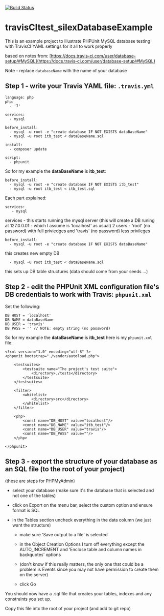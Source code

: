 [![Build Status](https://travis-ci.org/dr-matt-smith/travisCItest_silexDatabaseExample.svg?branch=master)](https://travis-ci.org/dr-matt-smith/travisCItest_silexDatabaseExample)

# travisCItest_silexDatabaseExample

This is an example project to illustrate PHPUnit MySQL database testing with TravisCI YAML settings for it all to work properly

based on notes from:
[https://docs.travis-ci.com/user/database-setup/#MySQL](https://docs.travis-ci.com/user/database-setup/#MySQL)

Note - replace ```databaseName``` with the name of your database

## Step 1 - write your Travis YAML file: ```.travis.yml```


    language: php
    php:
      - '7'
    
    services:
      - mysql
    
    before_install:
      - mysql -u root -e "create database IF NOT EXISTS dataBaseName"
      - mysql -u root itb_test < dataBaseName.sql
    
    install:
      - composer update
    
    script:
      - phpunit


So for my example the **dataBaseName** is **itb_test**:

    before_install:
      - mysql -u root -e "create database IF NOT EXISTS itb_test"
      - mysql -u root itb_test < itb_test.sql


Each part explained:

    services:
       - mysql

services - this starts running the mysql server
(this will create a DB runing at 127.0.0.01 - which I assume is 'localhost' as usual)
2 users - 'root' (no password) with full priviedges and 'travis' (no password) less privileges


    before_install:
      - mysql -u root -e "create database IF NOT EXISTS dataBaseName"

this creates new empty DB

      - mysql -u root itb_test < dataBaseName.sql


this sets up DB table structures (data should come from your seeds ...)

## Step 2 - edit the PHPUnit XML configuration file's DB credentials to work with Travis:  ```phpunit.xml```

Set the following:

    DB HOST = 'localhost' 
    DB NAME = dataBaseName
    DB USER = 'travis' 
    DB PASS = '' // NOTE: empty string (no password) 

So for my example the **dataBaseName** is **itb_test** here is my ```phpunit.xml``` file:

    <?xml version="1.0" encoding="utf-8" ?>
    <phpunit bootstrap="./vendor/autoload.php">
    
        <testsuites>
            <testsuite name="The project's test suite">
                <directory>./tests</directory>
            </testsuite>
        </testsuites>
    
        <filter>
            <whitelist>
                <directory>src</directory>
            </whitelist>
        </filter>

        <php>
            <const name="DB_HOST" value="localhost"/>
            <const name="DB_NAME" value="itb_test"/>
            <const name="DB_USER" value="travis"/>
            <const name="DB_PASS" value=""/>
        </php>
        
    </phpunit>


## Step 3 - export the structure of your database as an SQL file (to the root of your project)

(these are steps for PHPMyAdmin)

- select your database (make sure it's the database that is selected and not one of the tables)

- click on Export on the menu bar, select the custom option and ensure format is SQL

- in the Tables section uncheck everything in the data column (we just want the structure)

    - make sure 'Save output to a file' is selected

    - in the Object Creation Options I turn off everything except the AUTO_INCREMENT and 'Enclose table and column names in backquotes' options 
    
    - (don't know if this really matters, the only one that could be a problem is Events since you may not have permission to create them on the server)

    - click Go

You should now have a .sql file that creates your tables, indexes and any constraints you set up.  

Copy this file into the root of your project (and add to git repo)

